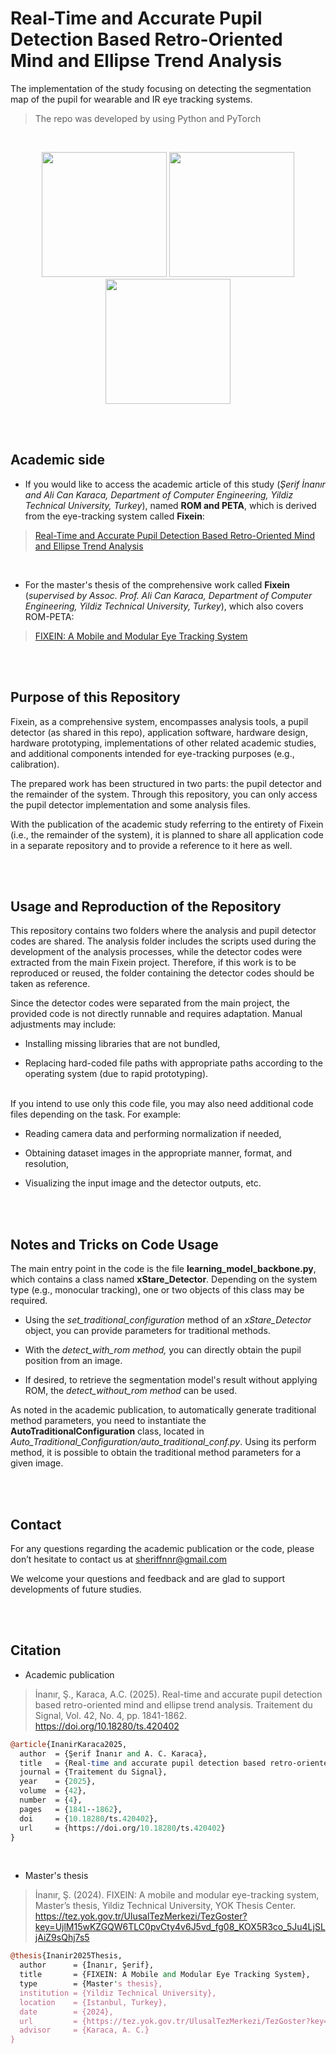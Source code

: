 # Real-Time and Accurate Pupil Detection Based Retro-Oriented Mind and Ellipse Trend Analysis

The implementation of the study focusing on detecting the segmentation map of the pupil for wearable and IR eye tracking systems.

> The repo was developed by using Python and PyTorch
<br/>
<p align="center">
  <img src="https://github.com/user-attachments/assets/5cec9030-b846-4e81-b9c5-20e88ef74e99" width="200"  />
  <img src="https://github.com/user-attachments/assets/900e78df-bbd3-40df-96d7-c97f31f7fdca" width="200"  />
  <img src="https://github.com/user-attachments/assets/203d84da-6dfc-452b-8275-4b62d8d8b253" width="200"  />
</p>
<br/><br/>

##  Academic side


- If you would like to access the academic article of this study (*Şerif İnanır and Ali Can Karaca, Department of Computer Engineering, Yildiz Technical University, Turkey*), named **ROM and PETA**, which is derived from the eye-tracking system called **Fixein**:
> [Real-Time and Accurate Pupil Detection Based Retro-Oriented Mind and Ellipse Trend Analysis ](https://www.iieta.org/journals/ts/paper/10.18280/ts.420402 "Real-Time and Accurate Pupil Detection Based Retro-Oriented Mind and Ellipse Trend Analysis ")

<br/>

- For the master's thesis of the comprehensive work called **Fixein** (*supervised by Assoc. Prof. Ali Can Karaca, Department of Computer Engineering, Yildiz Technical University, Turkey*), which also covers ROM-PETA:
> [FIXEIN: A Mobile and Modular Eye Tracking System](https://tez.yok.gov.tr/UlusalTezMerkezi/TezGoster?key=UjlM15wKZGQW6TLC0pvCty4v6J5vd_fg08_KOX5R3co_5Ju4LjSLjAiZ9sQhj7s5 "FIXEIN: A MOBILE AND MODULAR EYE TRACKING SYSTEM")

<br/><br/>

## Purpose of this Repository

Fixein, as a comprehensive system, encompasses analysis tools, a pupil detector (as shared in this repo), application software, hardware design, hardware prototyping, implementations of other related academic studies, and additional components intended for eye-tracking purposes (e.g., calibration).

The prepared work has been structured in two parts: the pupil detector and the remainder of the system. Through this repository, you can only access the pupil detector implementation and some analysis files.

With the publication of the academic study referring to the entirety of Fixein (i.e., the remainder of the system), it is planned to share all application code in a separate repository and to provide a reference to it here as well.

<br/><br/>

## Usage and Reproduction of the Repository
This repository contains two folders where the analysis and pupil detector codes are shared. The analysis folder includes the scripts used during the development of the analysis processes, while the detector codes were extracted from the main Fixein project. Therefore, if this work is to be reproduced or reused, the folder containing the detector codes should be taken as reference.

Since the detector codes were separated from the main project, the provided code is not directly runnable and requires adaptation. Manual adjustments may include:

- Installing missing libraries that are not bundled,

- Replacing hard-coded file paths with appropriate paths according to the operating system (due to rapid prototyping).

<br/>
If you intend to use only this code file, you may also need additional code files depending on the task. For example:

- Reading camera data and performing normalization if needed,

- Obtaining dataset images in the appropriate manner, format, and resolution,

- Visualizing the input image and the detector outputs, etc.


<br/><br/>

## Notes and Tricks on Code Usage

The main entry point in the code is the file **learning_model_backbone.py**, which contains a class named **xStare_Detector**. Depending on the system type (e.g., monocular tracking), one or two objects of this class may be required.

- Using the *set_traditional_configuration* method of an *xStare_Detector* object, you can provide parameters for traditional methods.

- With the *detect_with_rom method,* you can directly obtain the pupil position from an image.

- If desired, to retrieve the segmentation model's result without applying ROM, the *detect_without_rom method* can be used.

As noted in the academic publication, to automatically generate traditional method parameters, you need to instantiate the **AutoTraditionalConfiguration** class, located in *Auto_Traditional_Configuration/auto_traditional_conf.py*. Using its perform method, it is possible to obtain the traditional method parameters for a given image.


<br/><br/>
## Contact
For any questions regarding the academic publication or the code, please don’t hesitate to contact us at sheriffnnr@gmail.com

We welcome your questions and feedback and are glad to support developments of future studies.

<br/><br/>

## Citation
- Academic publication
> İnanır, Ş., Karaca, A.C. (2025). Real-time and accurate pupil detection based retro-oriented mind and ellipse trend analysis. Traitement du Signal, Vol. 42, No. 4, pp. 1841-1862. https://doi.org/10.18280/ts.420402

```perl
@article{InanirKaraca2025,
  author  = {Şerif İnanır and A. C. Karaca},
  title   = {Real-time and accurate pupil detection based retro-oriented mind and ellipse trend analysis},
  journal = {Traitement du Signal},
  year    = {2025},
  volume  = {42},
  number  = {4},
  pages   = {1841--1862},
  doi     = {10.18280/ts.420402},
  url     = {https://doi.org/10.18280/ts.420402}
}
```
<br/>

- Master's thesis
  
> İnanır, Ş. (2024). FIXEIN: A mobile and modular eye-tracking system, Master’s thesis, Yildiz Technical University, YOK Thesis Center. https://tez.yok.gov.tr/UlusalTezMerkezi/TezGoster?key=UjlM15wKZGQW6TLC0pvCty4v6J5vd_fg08_KOX5R3co_5Ju4LjSLjAiZ9sQhj7s5

```perl
@thesis{Inanir2025Thesis,
  author      = {İnanır, Şerif},
  title       = {FIXEIN: A Mobile and Modular Eye Tracking System},
  type        = {Master's thesis},
  institution = {Yildiz Technical University},
  location    = {Istanbul, Turkey},
  date        = {2024},
  url         = {https://tez.yok.gov.tr/UlusalTezMerkezi/TezGoster?key=UjlM15wKZGQW6TLC0pvCty4v6J5vd_fg08_KOX5R3co_5Ju4LjSLjAiZ9sQhj7s5},
  advisor     = {Karaca, A. C.}  
}
```
<br/><br/>
